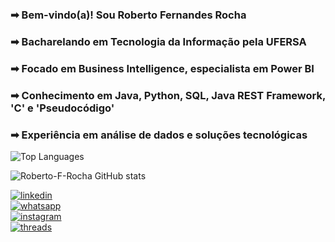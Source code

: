 ### ➡ Bem-vindo(a)! Sou Roberto Fernandes Rocha  
### ➡ Bacharelando em Tecnologia da Informação pela UFERSA  
### ➡ Focado em Business Intelligence, especialista em Power BI  
### ➡ Conhecimento em Java, Python, SQL, Java REST Framework, 'C' e 'Pseudocódigo'  
### ➡ Experiência em análise de dados e soluções tecnológicas  

![Top Languages](https://github-readme-stats.vercel.app/api/top-langs/?username=Roberto-F-Rocha&layout=compact&theme=tokyonight)

![Roberto-F-Rocha GitHub stats](https://github-readme-stats.vercel.app/api?username=Roberto-F-Rocha&show_icons=true&theme=tokyonight)

[![linkedin](https://img.shields.io/badge/LinkedIn-0077B5?style=for-the-badge&logo=linkedin&logoColor=white)](https://linkedin.com/in/roberto-fernandes-598a12261)  
[![whatsapp](https://img.shields.io/badge/WhatsApp-25D366?style=for-the-badge&logo=whatsapp&logoColor=white)](https://wa.me/qr/O2WNAY3JVBF2K1)  
[![instagram](https://img.shields.io/badge/Instagram-E4405F?style=for-the-badge&logo=instagram&logoColor=white)](https://instagram.com/roberto_f.rocha?utm_source=qr&igshid=ZDc4ODBmNjlmNQ%3D%3D)  
[![threads](https://img.shields.io/badge/Threads-100000?style=for-the-badge&logo=Threads&logoColor=white)](https://www.threads.net/@roberto_f.rocha)  
